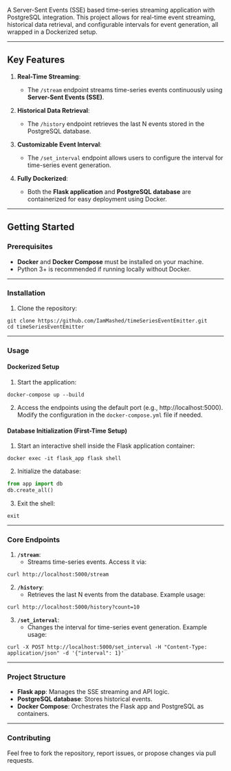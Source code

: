
A Server-Sent Events (SSE) based time-series streaming application with PostgreSQL integration. This project allows for real-time event streaming, historical data retrieval, and configurable intervals for event generation, all wrapped in a Dockerized setup.

---

## Key Features

1. **Real-Time Streaming**:
   - The `/stream` endpoint streams time-series events continuously using **Server-Sent Events (SSE)**.

2. **Historical Data Retrieval**:
   - The `/history` endpoint retrieves the last N events stored in the PostgreSQL database.

3. **Customizable Event Interval**:
   - The `/set_interval` endpoint allows users to configure the interval for time-series event generation.

4. **Fully Dockerized**:
   - Both the **Flask application** and **PostgreSQL database** are containerized for easy deployment using Docker.

---

## Getting Started

### Prerequisites

- **Docker** and **Docker Compose** must be installed on your machine.
- Python 3+ is recommended if running locally without Docker.

---

### Installation

1. Clone the repository:
```shell script
git clone https://github.com/IamMashed/timeSeriesEventEmitter.git
cd timeSeriesEventEmitter
```

---

### Usage

#### Dockerized Setup

1. Start the application:
```shell script
docker-compose up --build
```

2. Access the endpoints using the default port (e.g., http://localhost:5000). Modify the configuration in the `docker-compose.yml` file if needed.

#### Database Initialization (First-Time Setup)

1. Start an interactive shell inside the Flask application container:
```shell script
docker exec -it flask_app flask shell
```

2. Initialize the database:
```python
from app import db
db.create_all()
```

3. Exit the shell:
```shell script
exit
```

---

### Core Endpoints

1. **`/stream`**:
   - Streams time-series events. Access it via:
```shell script
curl http://localhost:5000/stream
```

2. **`/history`**:
   - Retrieves the last N events from the database. Example usage:
```shell script
curl http://localhost:5000/history?count=10
```

3. **`/set_interval`**:
   - Changes the interval for time-series event generation. Example usage:
```shell script
curl -X POST http://localhost:5000/set_interval -H "Content-Type: application/json" -d '{"interval": 1}'
```

---

### Project Structure

- **Flask app**: Manages the SSE streaming and API logic.
- **PostgreSQL database**: Stores historical events.
- **Docker Compose**: Orchestrates the Flask app and PostgreSQL as containers.

---

### Contributing
Feel free to fork the repository, report issues, or propose changes via pull requests.
